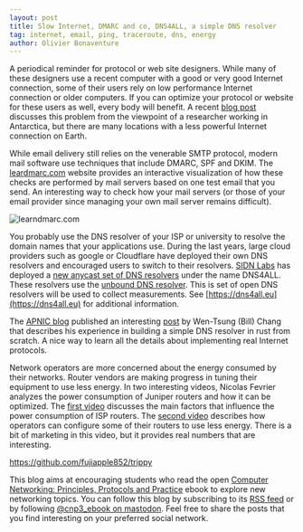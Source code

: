 ```yaml
---
layout: post
title: Slow Internet, DMARC and co, DNS4ALL, a simple DNS resolver
tag: internet, email, ping, traceroute, dns, energy
author: Olivier Bonaventure
---
```


A periodical reminder for protocol or web site designers. While many of these designers use a recent computer with a good or very good Internet connection, some of their users rely on low performance Internet connection or older computers. If you can optimize your protocol or website for these users as well, every body will benefit. A recent [blog post](https://brr.fyi/posts/engineering-for-slow-internet) discusses this problem from the viewpoint of a researcher working in Antarctica, but there are many locations with a less powerful Internet connection on Earth.


While email delivery still relies on the venerable SMTP protocol, modern mail software use techniques that include DMARC, SPF and DKIM. The [leardmarc.com](https://www.learndmarc.com/) website provides an interactive visualization of how these checks are performed by mail servers based on one test email that you send. An interesting way to check how your mail servers (or those of your email provider since managing your own mail server remains difficult).


![learndmarc.com]({{site.baseurl}}/images/dmarc.png)

You probably use the DNS resolver of your ISP or university to resolve the domain names that your applications use. During the last years, large cloud providers such as google or Cloudflare have deployed their own DNS resolvers and encouraged users to switch to their resolvers. [SIDN Labs](https://www.sidnlabs.nl) has deployed a [new anycast set of DNS resolvers](https://www.sidnlabs.nl/en/news-and-blogs/dns4all-sidn-labs-experimental-public-dns-resolver) under the name DNS4ALL. These resolvers use the [unbound DNS resolver](https://nlnetlabs.nl/projects/unbound/about/). This is set of open DNS resolvers will be used to collect measurements. See [https://dns4all.eu](https://dns4all.eu) for additional information.

The [APNIC blog](https://blog.apnic.net) published an interesting [post](https://blog.apnic.net/2024/06/12/lessons-learned-when-building-my-dns-resolver/) by Wen-Tsung (Bill) Chang that describes his experience in building a simple DNS resolver in rust from scratch. A nice way to learn all the   details about implementing real Internet protocols.

Network operators are more concerned about the energy consumed by their networks. Router vendors are making progress in tuning their equipment to use less energy. In two interesting videos, Nicolas Fevrier analyzes the power consumption of Juniper routers and how it can be optimized. The [first video](https://www.youtube.com/watch?v=-aEYNDRB9Ck) discusses the main factors that influence the power consumption of ISP routers. The [second video](https://www.youtube.com/watch?v=TNDoGGC0jqk) describes how operators can configure some of their routers to use less energy. There is a bit of marketing in this video, but it provides real numbers that are interesting.


https://github.com/fujiapple852/trippy



This blog aims at encouraging students who read the open [Computer Networking: Principles, Protocols and Practice](https://www.computer-networking.info) ebook to explore new networking topics. You can follow this blog by subscribing to its [RSS feed](http://blog.computer-networking.info/feed.xml) or by following [@cnp3_ebook on mastodon](https://mastodon.acm.org/@cnp3_ebook). Feel free to share the posts that you find interesting on your preferred social network.